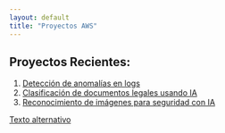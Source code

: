```yaml
---
layout: default
title: "Proyectos AWS"
---
```


## Proyectos Recientes:
1. [Detección de anomalías en logs](proyecto1-logs.md)
2. [Clasificación de documentos legales usando IA](proyecto2-doc-legal.md)
3. [Reconocimiento de imágenes para seguridad con IA](proyecto3-rec-caras.md)

[Texto alternativo](/Capturadepantalla.png)
